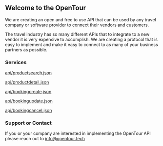 ## Welcome to the OpenTour

We are creating an open and free to use API that can be used by any travel company or software provider to connect their vendors and customers.

The travel industry has so many different APIs that to integrate to a new vendor it is very expensive to accomplish. We are creating a protocol that is easy to implement and make it easy to connect to as many of your business partners as possible.

### Services

[api/productsearch.json](productsearch.md)

[api/productdetail.json](productdetail.md)

[api/bookingcreate.json](bookingcreate.md)

[api/bookingupdate.json](bookingupdate.md)

[api/bookingcancel.json](bookingcancel.md)

### Support or Contact

If you or your company are interested in implementing the OpenTour API please reach out to info@opentour.tech
